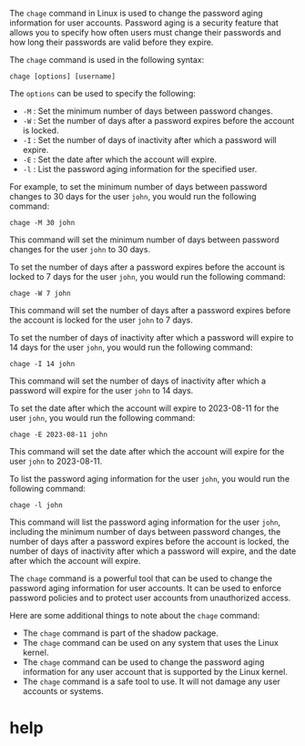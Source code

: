 The `chage` command in Linux is used to change the password aging information for user accounts. Password aging is a security feature that allows you to specify how often users must change their passwords and how long their passwords are valid before they expire.

The `chage` command is used in the following syntax:

```
chage [options] [username]
```

The `options` can be used to specify the following:

* `-M` : Set the minimum number of days between password changes.
* `-W` : Set the number of days after a password expires before the account is locked.
* `-I` : Set the number of days of inactivity after which a password will expire.
* `-E` : Set the date after which the account will expire.
* `-l` : List the password aging information for the specified user.

For example, to set the minimum number of days between password changes to 30 days for the user `john`, you would run the following command:

```
chage -M 30 john
```

This command will set the minimum number of days between password changes for the user `john` to 30 days.

To set the number of days after a password expires before the account is locked to 7 days for the user `john`, you would run the following command:

```
chage -W 7 john
```

This command will set the number of days after a password expires before the account is locked for the user `john` to 7 days.

To set the number of days of inactivity after which a password will expire to 14 days for the user `john`, you would run the following command:

```
chage -I 14 john
```

This command will set the number of days of inactivity after which a password will expire for the user `john` to 14 days.

To set the date after which the account will expire to 2023-08-11 for the user `john`, you would run the following command:

```
chage -E 2023-08-11 john
```

This command will set the date after which the account will expire for the user `john` to 2023-08-11.

To list the password aging information for the user `john`, you would run the following command:

```
chage -l john
```

This command will list the password aging information for the user `john`, including the minimum number of days between password changes, the number of days after a password expires before the account is locked, the number of days of inactivity after which a password will expire, and the date after which the account will expire.

The `chage` command is a powerful tool that can be used to change the password aging information for user accounts. It can be used to enforce password policies and to protect user accounts from unauthorized access.

Here are some additional things to note about the `chage` command:

* The `chage` command is part of the shadow package.
* The `chage` command can be used on any system that uses the Linux kernel.
* The `chage` command can be used to change the password aging information for any user account that is supported by the Linux kernel.
* The `chage` command is a safe tool to use. It will not damage any user accounts or systems.




# help 

```

```
